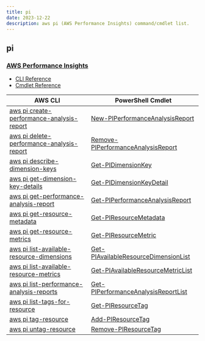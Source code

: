 ```yaml
---
title: pi
date: 2023-12-22
description: aws pi (AWS Performance Insights) command/cmdlet list.
---
```


## pi

### [AWS Performance Insights](https://aws.amazon.com/rds/performance-insights/)

* [CLI Reference](https://awscli.amazonaws.com/v2/documentation/api/latest/reference/pi/index.html)
* [Cmdlet Reference](https://docs.aws.amazon.com/powershell/latest/reference/items/AWS_Performance_Insights_cmdlets.html)

|AWS CLI|PowerShell Cmdlet|
|----|----|
|[aws pi create-performance-analysis-report](https://awscli.amazonaws.com/v2/documentation/api/latest/reference/pi/create-performance-analysis-report.html)|[New-PIPerformanceAnalysisReport](https://docs.aws.amazon.com/powershell/latest/reference/items/New-PIPerformanceAnalysisReport.html)|
|[aws pi delete-performance-analysis-report](https://awscli.amazonaws.com/v2/documentation/api/latest/reference/pi/delete-performance-analysis-report.html)|[Remove-PIPerformanceAnalysisReport](https://docs.aws.amazon.com/powershell/latest/reference/items/Remove-PIPerformanceAnalysisReport.html)|
|[aws pi describe-dimension-keys](https://awscli.amazonaws.com/v2/documentation/api/latest/reference/pi/describe-dimension-keys.html)|[Get-PIDimensionKey](https://docs.aws.amazon.com/powershell/latest/reference/items/Get-PIDimensionKey.html)|
|[aws pi get-dimension-key-details](https://awscli.amazonaws.com/v2/documentation/api/latest/reference/pi/get-dimension-key-details.html)|[Get-PIDimensionKeyDetail](https://docs.aws.amazon.com/powershell/latest/reference/items/Get-PIDimensionKeyDetail.html)|
|[aws pi get-performance-analysis-report](https://awscli.amazonaws.com/v2/documentation/api/latest/reference/pi/get-performance-analysis-report.html)|[Get-PIPerformanceAnalysisReport](https://docs.aws.amazon.com/powershell/latest/reference/items/Get-PIPerformanceAnalysisReport.html)|
|[aws pi get-resource-metadata](https://awscli.amazonaws.com/v2/documentation/api/latest/reference/pi/get-resource-metadata.html)|[Get-PIResourceMetadata](https://docs.aws.amazon.com/powershell/latest/reference/items/Get-PIResourceMetadata.html)|
|[aws pi get-resource-metrics](https://awscli.amazonaws.com/v2/documentation/api/latest/reference/pi/get-resource-metrics.html)|[Get-PIResourceMetric](https://docs.aws.amazon.com/powershell/latest/reference/items/Get-PIResourceMetric.html)|
|[aws pi list-available-resource-dimensions](https://awscli.amazonaws.com/v2/documentation/api/latest/reference/pi/list-available-resource-dimensions.html)|[Get-PIAvailableResourceDimensionList](https://docs.aws.amazon.com/powershell/latest/reference/items/Get-PIAvailableResourceDimensionList.html)|
|[aws pi list-available-resource-metrics](https://awscli.amazonaws.com/v2/documentation/api/latest/reference/pi/list-available-resource-metrics.html)|[Get-PIAvailableResourceMetricList](https://docs.aws.amazon.com/powershell/latest/reference/items/Get-PIAvailableResourceMetricList.html)|
|[aws pi list-performance-analysis-reports](https://awscli.amazonaws.com/v2/documentation/api/latest/reference/pi/list-performance-analysis-reports.html)|[Get-PIPerformanceAnalysisReportList](https://docs.aws.amazon.com/powershell/latest/reference/items/Get-PIPerformanceAnalysisReportList.html)|
|[aws pi list-tags-for-resource](https://awscli.amazonaws.com/v2/documentation/api/latest/reference/pi/list-tags-for-resource.html)|[Get-PIResourceTag](https://docs.aws.amazon.com/powershell/latest/reference/items/Get-PIResourceTag.html)|
|[aws pi tag-resource](https://awscli.amazonaws.com/v2/documentation/api/latest/reference/pi/tag-resource.html)|[Add-PIResourceTag](https://docs.aws.amazon.com/powershell/latest/reference/items/Add-PIResourceTag.html)|
|[aws pi untag-resource](https://awscli.amazonaws.com/v2/documentation/api/latest/reference/pi/untag-resource.html)|[Remove-PIResourceTag](https://docs.aws.amazon.com/powershell/latest/reference/items/Remove-PIResourceTag.html)|

